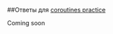 ##Ответы для [coroutines practice](https://github.com/VeraUvads/Android-Notes/blob/398ce6ef0354a023ea39919c581cb9502ea630e0/src/coroutines/eng/CoroutinesTheory_eng.md)

Coming soon


